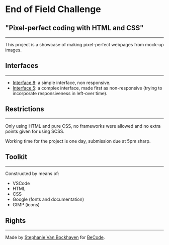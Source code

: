 # End of Field Challenge
## "Pixel-perfect coding with HTML and CSS"
---
This project is a showcase of making pixel-perfect webpages from mock-up images.

## Interfaces
---
+ [Interface 8](https://steeeeeph.github.io/end-of-field-challenge/Interface-8-simple): a simple interface, non responsive.
+ [Interface 5](https://steeeeeph.github.io/end-of-field-challenge/Interface-5-complex): a complex interface, made first as non-responsive (trying to incorporate responsiveness in left-over time).

## Restrictions
---
Only using HTML and pure CSS, no frameworks were allowed and no extra points given for using SCSS.

Working time for the project is one day, submission due at 5pm sharp.

## Toolkit
---
Constructed by means of:
+ VSCode
+ HTML
+ CSS
+ Google (fonts and documentation)
+ GIMP (icons)

## Rights
---
Made by [Stephanie Van Bockhaven](https://github.com/Steeeeeph) for [BeCode](https://www.becode.org).

